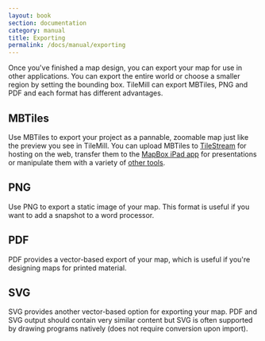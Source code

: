 ```yaml
---
layout: book
section: documentation
category: manual
title: Exporting
permalink: /docs/manual/exporting
---
```

Once you've finished a map design, you can export your map for use in other applications. You can export the entire world or choose a smaller region by setting the bounding box. TileMill can export MBTiles, PNG and PDF and each format has different advantages.

## MBTiles

Use MBTiles to export your project as a pannable, zoomable map just like the preview you see in TileMill. You can upload MBTiles to [TileStream](http://mapbox.com/tilestream/) for hosting on the web, transfer them to the [MapBox iPad app](http://mapbox.com/ipad/) for presentations or manipulate them with a variety of [other tools](https://github.com/mapbox/mbtiles-spec/wiki/Implementations).

## PNG

Use PNG to export a static image of your map. This format is useful if you want to add a snapshot to a word processor.

## PDF

PDF provides a vector-based export of your map, which is useful if you're designing maps for printed material.

## SVG

SVG provides another vector-based option for exporting your map. PDF and SVG output should contain very similar content but SVG is often supported by drawing programs natively (does not require conversion upon import).

